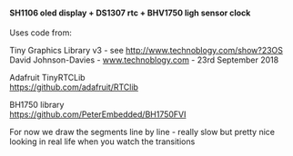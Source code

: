 #### SH1106 oled display + DS1307 rtc + BHV1750 ligh sensor clock

Uses code from:

Tiny Graphics Library v3 - see http://www.technoblogy.com/show?23OS<br>
David Johnson-Davies - www.technoblogy.com - 23rd September 2018

Adafruit TinyRTCLib<br>
https://github.com/adafruit/RTClib

BH1750 library<br>
https://github.com/PeterEmbedded/BH1750FVI

For now we draw the segments line by line - really slow but pretty nice looking in real life when you watch the transitions
